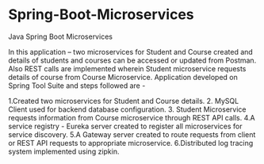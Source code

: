 # Spring-Boot-Microservices
Java Spring Boot Microservices


In this application – two microservices for Student and Course created and details of students and courses can be accessed or updated from Postman. Also REST calls are implemented wherein Student microservice requests details of course from Course Microservice. Application developed on Spring Tool Suite and steps followed are -


1.Created two microservices for Student and Course details. 
2. MySQL Client used for backend database configuration.
3. Student Microservice requests information from Course microservice through REST API calls. 
4.A service registry - Eureka server created to register all microservices for service discovery.
5.A Gateway server created to route requests from client or REST API requests to appropriate microservice.
6.Distributed log tracing system implemented using zipkin.
